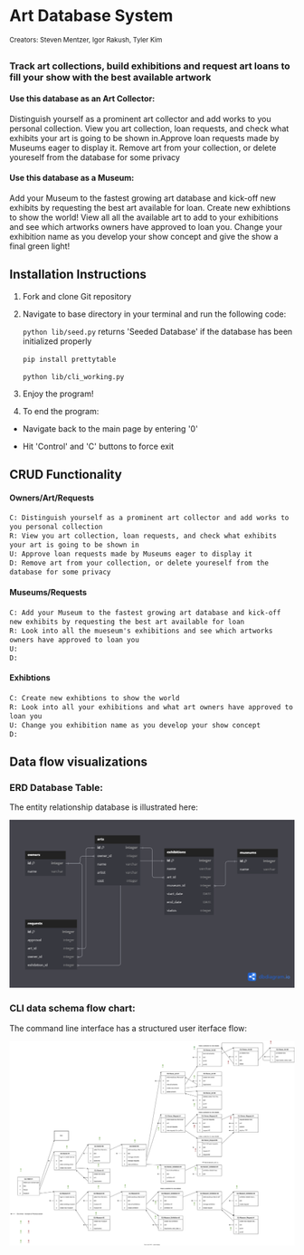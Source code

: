 # Art Database System
<sup> Creators: Steven Mentzer, Igor Rakush, Tyler Kim </sup>

### Track art collections, build exhibitions and request art loans to fill your show with the best available artwork


#### Use this database as an Art Collector: 

Distinguish yourself as a prominent art collector and add works to you personal collection. View you art collection, loan requests, and check what exhibits your art is going to be shown in.Approve loan requests made by Museums eager to display it. Remove art from your collection, or delete youreself from the database for some privacy

#### Use this database as a Museum:
Add your Museum to the fastest growing art database and kick-off new exhibits by requesting the best art available for loan. Create new exhibtions to show the world! View all all the available art to add to your exhibitions and see which artworks owners have approved to loan you. Change your exhibition name as you develop your show concept and give the show a final green light!

## Installation Instructions

1. Fork and clone Git repository
2. Navigate to base directory in your terminal and run the following code: 

    ```python lib/seed.py```    returns 'Seeded Database' if the database has been initialized properly
   
    ```pip install prettytable```

    ```python lib/cli_working.py```

4. Enjoy the program!

5. To end the program:

* Navigate back to the main page by entering '0'

* Hit 'Control' and 'C' buttons to force exit

## CRUD Functionality
#### Owners/Art/Requests

    C: Distinguish yourself as a prominent art collector and add works to you personal collection
    R: View you art collection, loan requests, and check what exhibits your art is going to be shown in
    U: Approve loan requests made by Museums eager to display it
    D: Remove art from your collection, or delete youreself from the database for some privacy

#### Museums/Requests

    C: Add your Museum to the fastest growing art database and kick-off new exhibits by requesting the best art available for loan
    R: Look into all the mueseum's exhibitions and see which artworks owners have approved to loan you
    U: 
    D: 

#### Exhibtions

    C: Create new exhibtions to show the world
    R: Look into all your exhibitions and what art owners have approved to loan you
    U: Change you exhibition name as you develop your show concept
    D: 

## Data flow visualizations

 ### ERD Database Table: 
 The entity relationship database is illustrated here: 

![cli](./arts_ERD.png)


 ### CLI data schema flow chart: 
 The command line interface has a structured user iterface flow: 

![demo](./cli_flow.svg) 

